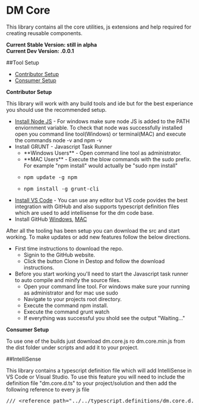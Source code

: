 # DM Core

This library contains all the core utilities, js extensions and help required for creating reusable components.

**Current Stable Version: still in alpha**<br>
**Current Dev Version: .0.0.1**

##Tool Setup

<ul>
	<li><a href="#ContributorSetup">Contributor Setup</a></li>
	<li><a href="#ConsumerSetup">Consumer Setup</a></li>
</ul>

<span name="#ContributorSetup" id="#ContributorSetup">**Contributor Setup**</span>

This library will work with any build tools and ide but for the best experiance you should use the recommended setup.

<ul>
	<li><a href="https://nodejs.org/download/" target="_blank">Install Node JS</a> - For windows make sure node JS is added to the PATH enviornment variable. To check that node was successfully installed open you command line tool(Windows) or terminal(MAC) and execute the commands node -v and npm -v</li>
	<li>Install GRUNT - Javascript Task Runner
		<ul>
			<li>**Windows Users** - Open command line tool as administrator.</li>
			<li>**MAC Users** - Execute the blow commands with the sudo prefix. For example "npm install" would actually be "sudo npm install"</li>
			<li><pre>npm update -g npm</pre></li>
			<li><pre>npm install -g grunt-cli</pre></li>
		</ul>
	</li>
	<li><a href="https://www.visualstudio.com/en-us/products/code-vs.aspx" target="_blank">Install VS Code</a> - You can use any editor but VS code povides the best integration with GitHub and also supports typescript definition files which are used to add intellisense for the dm code base.</li>
	<li>Install GitHub <a href="https://windows.github.com/" target="_blank">Windows</a>, <a href="https://mac.github.com/" target="_blank">MAC</a></li>
</ul>

After all the tooling has been setup you can download the src and start working. To make updates or add new features follow the below directions.

<ul>
	<li>
		First time instructions to download the repo.
		<ul>
			<li>Signin to the GitHub website.</li>
			<li>Click the button Clone in Destop and follow the download instructions.</li>		
		</ul>
	</li>
	<li>
		Before you start working you'll need to start the Javascript task runner to auto compile and minify the source files.
		<ul>
			<li>Open your command line tool. For windows make sure your running as administrator and for mac use sudo</li>
			<li>Navigate to your projects root directory.</li>
			<li>Execute the command npm install.</li>
			<li>Execute the command grunt watch</li>
			<li>If everything was successful you shold see the output "Waiting..."</li>
		</ul>
	</li>		
</ul>


**Consumer Setup**

To use one of the builds just download dm.core.js ro dm.core.min.js from the dist folder under scripts and add it to your project. 

##IntelliSense

This library contains a typescript definition file which will add IntelliSense in VS Code or Visual Studio. To use this feature you will need to include the definition file "dm.core.d.ts" to your project/solution and then add the following reference to every js file 
<pre>/// &lt;reference path="../../typescript.definitions/dm.core.d.ts"/&gt;</pre>
